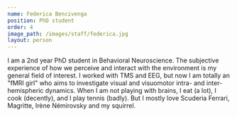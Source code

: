 ```yaml
---
name: Federica Bencivenga
position: PhD student
order: 4
image_path: /images/staff/federica.jpg
layout: person
---
```

I am a 2nd year PhD student in Behavioral Neuroscience. The subjective experience of how we perceive and interact with the environment is my general field of interest. I worked with TMS and EEG, but now I am totally an "fMRI girl" who aims to investigate visual and visuomotor intra- and inter-hemispheric dynamics. When I am not playing with brains, I eat (a lot), I cook (decently), and I play tennis (badly). But I mostly love Scuderia Ferrari, Magritte, Irène Némirovsky and my squirrel.
